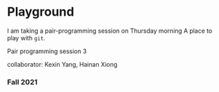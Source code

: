 # Playground
I am taking a pair-programming session on Thursday morning
A place to play with `git`.

Pair programming session 3

collaborator: Kexin Yang, Hainan Xiong

### Fall 2021
